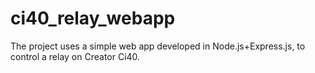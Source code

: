 # ci40_relay_webapp
The project uses a simple web app developed in Node.js+Express.js, to control a relay on Creator Ci40.
